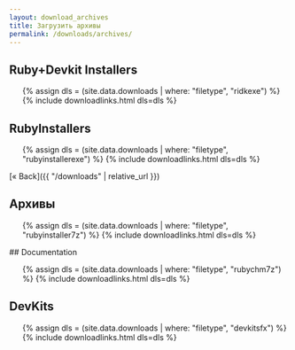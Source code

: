 ```yaml
---
layout: download_archives
title: Загрузить архивы
permalink: /downloads/archives/
---
```


<div>
<div class="span-8 border" markdown="1">

## Ruby+Devkit Installers

<ul>
  {% assign dls = (site.data.downloads | where: "filetype", "ridkexe") %}
  {% include downloadlinks.html dls=dls %}
</ul>

## RubyInstallers

<ul>
  {% assign dls = (site.data.downloads | where: "filetype", "rubyinstallerexe") %}
  {% include downloadlinks.html dls=dls %}
</ul>

[« Back]({{ "/downloads" | relative_url }})
</div>
<div class="span-8 border" markdown="1">

## Архивы
<ul>
  {% assign dls = (site.data.downloads | where: "filetype", "rubyinstaller7z") %}
  {% include downloadlinks.html dls=dls %}
</ul>
</div>


<div class="span-8 last" markdown="1">
## Documentation
<ul>
  {% assign dls = (site.data.downloads | where: "filetype", "rubychm7z") %}
  {% include downloadlinks.html dls=dls %}
</ul>

## DevKits
<ul>
  {% assign dls = (site.data.downloads | where: "filetype", "devkitsfx") %}
  {% include downloadlinks.html dls=dls %}
</ul>
</div>
</div>
